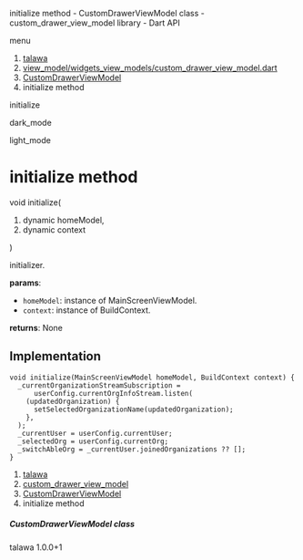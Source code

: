 




initialize method - CustomDrawerViewModel class - custom\_drawer\_view\_model library - Dart API







menu

1. [talawa](../../index.html)
2. [view\_model/widgets\_view\_models/custom\_drawer\_view\_model.dart](../../file-___home_harshil_Desktop_open-source_palisadoes_talawa_lib_view_model_widgets_view_models_custom_drawer_view_model/)
3. [CustomDrawerViewModel](../../file-___home_harshil_Desktop_open-source_palisadoes_talawa_lib_view_model_widgets_view_models_custom_drawer_view_model/CustomDrawerViewModel-class.html)
4. initialize method

initialize


dark\_mode

light\_mode




# initialize method


void
initialize(

1. dynamic homeModel,
2. dynamic context

)

initializer.

**params**:

* `homeModel`: instance of MainScreenViewModel.
* `context`: instance of BuildContext.

**returns**:
None


## Implementation

```
void initialize(MainScreenViewModel homeModel, BuildContext context) {
  _currentOrganizationStreamSubscription =
      userConfig.currentOrgInfoStream.listen(
    (updatedOrganization) {
      setSelectedOrganizationName(updatedOrganization);
    },
  );
  _currentUser = userConfig.currentUser;
  _selectedOrg = userConfig.currentOrg;
  _switchAbleOrg = _currentUser.joinedOrganizations ?? [];
}
```

 


1. [talawa](../../index.html)
2. [custom\_drawer\_view\_model](../../file-___home_harshil_Desktop_open-source_palisadoes_talawa_lib_view_model_widgets_view_models_custom_drawer_view_model/)
3. [CustomDrawerViewModel](../../file-___home_harshil_Desktop_open-source_palisadoes_talawa_lib_view_model_widgets_view_models_custom_drawer_view_model/CustomDrawerViewModel-class.html)
4. initialize method

##### CustomDrawerViewModel class





talawa
1.0.0+1






